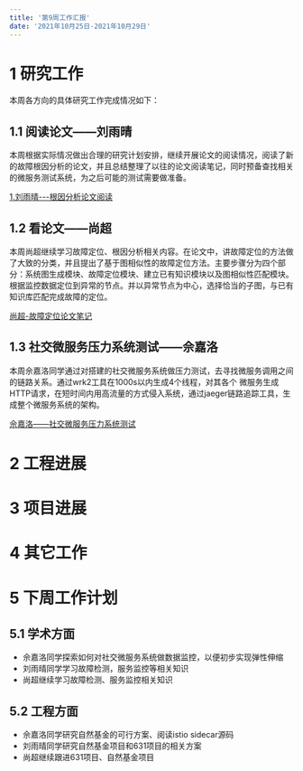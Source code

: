 ```yaml
---
title: '第9周工作汇报'
date: '2021年10月25日-2021年10月29日'
---
```


<!-- 只允许使用一级标题和二级标题 -->

# 1 研究工作

本周各方向的具体研究工作完成情况如下：



## 1.1 阅读论文——刘雨晴

本周根据实际情况做出合理的研究计划安排，继续开展论文的阅读情况，阅读了新的故障根因分析的论文，并且总结整理了以往的论文阅读笔记，同时预备查找相关的微服务测试系统，为之后可能的测试需要做准备。

[1.刘雨晴---根因分析论文阅读](刘雨晴---根因分析论文阅读.docx)

## 1.2 看论文——尚超

本周尚超继续学习故障定位、根因分析相关内容。在论文中，讲故障定位的方法做了大致的分类，并且提出了基于图相似性的故障定位方法。主要步骤分为四个部分：系统图生成模块、故障定位模块、建立已有知识模块以及图相似性匹配模块。根据监控数据定位到异常的节点。并以异常节点为中心，选择恰当的子图，与已有知识库匹配完成故障的定位。

[尚超-故障定位论文笔记](2.尚超+论文笔记.docx)

## 1.3 社交微服务压力系统测试——佘嘉洛

本周佘嘉洛同学通过对搭建的社交微服务系统做压力测试，去寻找微服务调用之间的链路关系。通过wrk2工具在1000s以内生成4个线程，对其各个
微服务生成HTTP请求，在短时间内用高流量的方式侵入系统，通过jaeger链路追踪工具，生成整个微服务系统的架构。

[佘嘉洛——社交微服务压力系统测试](3.佘嘉洛+微服务系统压力测试.docx)

# 2 工程进展

# 3 项目进展

# 4 其它工作

# 5 下周工作计划

## 5.1 学术方面

* 佘嘉洛同学探索如何对社交微服务系统做数据监控，以便初步实现弹性伸缩
* 刘雨晴同学学习故障检测，服务监控等相关知识
* 尚超继续学习故障检测、服务监控相关知识

## 5.2 工程方面

* 佘嘉洛同学研究自然基金的可行方案、阅读istio sidecar源码
* 刘雨晴同学研究自然基金项目和631项目的相关方案
* 尚超继续跟进631项目、自然基金项目
